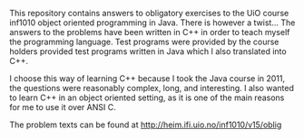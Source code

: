 This repository contains answers to obligatory exercises to the UiO course inf1010 object oriented programming in Java. There is however a twist... The answers to the problems have been written in C++ in order to teach myself the programming language. Test programs were provided by the course holders provided test programs written in Java which I also translated into C++.

I choose this way of learning C++ because I took the Java course in 2011, the questions were reasonably complex, long, and interesting. I also wanted to learn C++ in an object oriented setting, as it is one of the main reasons for me to use it over ANSI C. 

The problem texts can be found at http://heim.ifi.uio.no/inf1010/v15/oblig 
